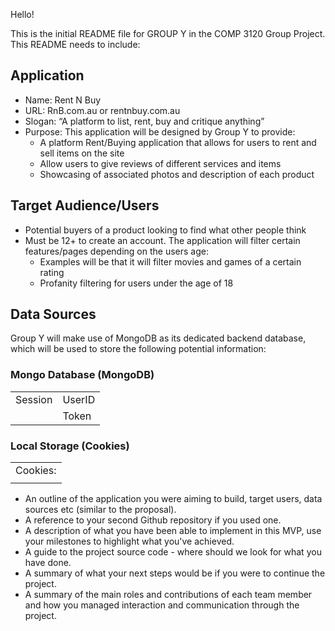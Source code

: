 Hello!

This is the initial README file for GROUP Y in the COMP 3120 Group Project. This README needs to include:

## Application
- Name: Rent N Buy
- URL: RnB.com.au or rentnbuy.com.au
- Slogan: “A platform to list, rent, buy and critique anything”
- Purpose: This application will be designed by Group Y  to provide:
    - A platform Rent/Buying application that allows for users to rent and sell items on the site
    - Allow users to give reviews of different services and items
    - Showcasing of associated photos and description of each product

## Target Audience/Users
- Potential buyers of a product looking to find what other people think
- Must be 12+ to create an account. The application will filter certain features/pages depending on the users age:
    - Examples will be that it will filter movies and games of a certain rating
    - Profanity filtering for users under the age of 18

## Data Sources
Group Y will make use of MongoDB as its dedicated backend database, which will be used to store the following potential information:

### Mongo Database (MongoDB)
|         |        |
|---------|--------|
| Session | UserID |
|         | Token  |


### Local Storage (Cookies)
|                                                                                 |
|---------------------------------------------------------------------------------|
| Cookies: | - "Cart details (Object containing an array of items, the total cost)" |
|          | - "SessionID / JWT / method of identifying user"                       |



- An outline of the application you were aiming to build, target users, data sources etc (similar to the proposal).
- A reference to your second Github repository if you used one.
- A description of what you have been able to implement in this MVP, use your milestones to highlight what you've achieved.
- A guide to the project source code - where should we look for what you have done.
- A summary of what your next steps would be if you were to continue the project.
- A summary of the main roles and contributions of each team member and how you managed interaction and communication through the project.